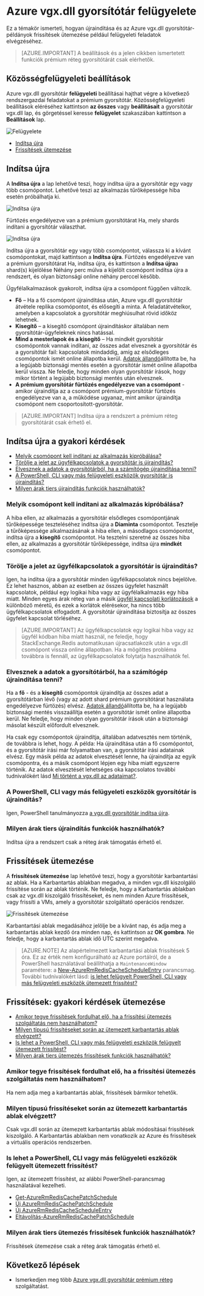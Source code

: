 <properties 
    pageTitle="Azure vgx.dll gyorsítótár felügyelete |} Microsoft Azure"
    description="Megtudhatja, hogy miként Azure vgx.dll gyorsítótár újraindítása és az ütemezett frissítést például felügyeleti feladatok végrehajtása"
    services="redis-cache"
    documentationCenter="na"
    authors="steved0x"
    manager="douge"
    editor="tysonn" />
<tags 
    ms.service="cache"
    ms.devlang="na"
    ms.topic="article"
    ms.tgt_pltfrm="cache-redis"
    ms.workload="tbd"
    ms.date="09/27/2016"
    ms.author="sdanie" />

# <a name="how-to-administer-azure-redis-cache"></a>Azure vgx.dll gyorsítótár felügyelete

Ez a témakör ismerteti, hogyan újraindítása és az Azure vgx.dll gyorsítótár-példányok frissítések ütemezése például felügyeleti feladatok elvégzéséhez.

>[AZURE.IMPORTANT] A beállítások és a jelen cikkben ismertetett funkciók prémium réteg gyorsítótárát csak elérhetők.


## <a name="administration-settings"></a>Közösségfelügyeleti beállítások

Azure vgx.dll gyorsítótár **felügyeleti** beállításai hajthat végre a következő rendszergazdai feladatokat a prémium gyorsítótár. Közösségfelügyeleti beállítások eléréséhez kattintson **az összes** vagy **beállításait** a gyorsítótár vgx.dll lap, és görgetéssel keresse **felügyelet** szakaszában kattintson a **Beállítások** lap.

![Felügyelete](./media/cache-administration/redis-cache-administration.png)

-   [Indítsa újra](#reboot)
-   [Frissítések ütemezése](#schedule-updates)

## <a name="reboot"></a>Indítsa újra

A **Indítsa újra** a lap lehetővé teszi, hogy indítsa újra a gyorsítótár egy vagy több csomópontot. Lehetővé teszi az alkalmazás tűrőképessége hiba esetén próbálhatja ki.

![Indítsa újra](./media/cache-administration/redis-cache-reboot.png)

Fürtözés engedélyezve van a prémium gyorsítótárat Ha, mely shards indítani a gyorsítótár választhat.

![Indítsa újra](./media/cache-administration/redis-cache-reboot-cluster.png)

Indítsa újra a gyorsítótár egy vagy több csomópontot, válassza ki a kívánt csomópontokat, majd kattintson a **Indítsa újra**. Fürtözés engedélyezve van a prémium gyorsítótárat Ha, indítsa újra, és kattintson a **Indítsa újra**a shard(s) kijelölése Néhány perc múlva a kijelölt csomópont indítsa újra a rendszert, és olyan biztonsági online néhány perccel később.

Ügyfélalkalmazások gyakorolt, indítsa újra a csomópont függően változik.

-   **Fő** – Ha a fő csomópont újraindítása után, Azure vgx.dll gyorsítótár átvétele replika csomópontot, és elősegíti a minta. A feladatátvételkor, amelyben a kapcsolatok a gyorsítótár meghiúsulhat rövid időköz lehetnek.
-   **Kisegítő** – a kisegítő csomópont újraindításkor általában nem gyorsítótár-ügyfeleknek nincs hatással.
-   **Mind a mesterlapok és a kisegítő** – Ha mindkét gyorsítótár csomópontok vannak indítani, az összes adat elvesznek a gyorsítótár és a gyorsítótár fail: kapcsolatok mindaddig, amíg az elsődleges csomópontok ismét online állapotba kerül. [Adatok állandó](cache-how-to-premium-persistence.md)állította be, ha a legújabb biztonsági mentés esetén a gyorsítótár ismét online állapotba kerül vissza. Ne feledje, hogy minden olyan gyorsítótár írások, hogy mikor történt a legújabb biztonsági mentés után elvesznek.
-   **A prémium gyorsítótár fürtözés engedélyezve van a csomópont** - amikor újraindítja az a csomópont prémium-gyorsítótár fürtözés engedélyezve van a, a működése ugyanaz, mint amikor újraindítja csomópont nem csoportosított-gyorsítótár.


>[AZURE.IMPORTANT] Indítsa újra a rendszert a prémium réteg gyorsítótárát csak érhető el.

## <a name="reboot-faq"></a>Indítsa újra a gyakori kérdések

-   [Melyik csomópont kell indítani az alkalmazás kipróbálása?](#which-node-should-i-reboot-to-test-my-application)
-   [Törölje a jelet az ügyfélkapcsolatok a gyorsítótár is újraindítás?](#can-i-reboot-the-cache-to-clear-client-connections)
-   [Elvesznek a adatok a gyorsítótárból, ha a számítógép újraindítása tenni?](#will-i-lose-data-from-my-cache-if-i-do-a-reboot)
-   [A PowerShell, CLI vagy más felügyeleti eszközök gyorsítótár is újraindítás?](#can-i-reboot-my-cache-using-powershell-cli-or-other-management-tools)
-   [Milyen árak tiers újraindítás funkciók használhatók?](#what-pricing-tiers-can-use-the-reboot-functionality)


### <a name="which-node-should-i-reboot-to-test-my-application"></a>Melyik csomópont kell indítani az alkalmazás kipróbálása?

A hiba ellen, az alkalmazás a gyorsítótár elsődleges csomópontjának tűrőképessége teszteléséhez indítsa újra a **Diaminta** csomópontot. Tesztelje a tűrőképessége alkalmazásának a hiba ellen, a másodlagos csomópontot, indítsa újra a **kisegítő** csomópontot. Ha tesztelni szeretné az összes hiba ellen, az alkalmazás a gyorsítótár tűrőképessége, indítsa újra **mindkét** csomópontot.

### <a name="can-i-reboot-the-cache-to-clear-client-connections"></a>Törölje a jelet az ügyfélkapcsolatok a gyorsítótár is újraindítás?

Igen, ha indítsa újra a gyorsítótár minden ügyfélkapcsolatok nincs bejelölve. Ez lehet hasznos, abban az esetben az összes ügyfelet használt kapcsolatok, például egy logikai hiba vagy az ügyfélalkalmazás egy hiba miatt. Minden egyes árak réteg van a másik [ügyfél kapcsolati korlátozások](cache-configure.md#default-redis-server-configuration) a különböző méretű, és ezek a korlátok elérésekor, ha nincs több ügyfélkapcsolatok elfogadott. A gyorsítótár újraindítása biztosítja az összes ügyfelet kapcsolat törléséhez.

>[AZURE.IMPORTANT] Az ügyfélkapcsolatok egy logikai hiba vagy az ügyfél kódban hiba miatt használ, ne feledje, hogy StackExchange.Redis automatikusan újracsatlakozik után a vgx.dll csomópont vissza online állapotban. Ha a mögöttes probléma továbbra is fennáll, az ügyfélkapcsolatok folytatja használhatók fel.

### <a name="will-i-lose-data-from-my-cache-if-i-do-a-reboot"></a>Elvesznek a adatok a gyorsítótárból, ha a számítógép újraindítása tenni?

Ha a **fő** - és a **kisegítő** csomópontok újraindítja az összes adat a gyorsítótárban lévő (vagy az adott shard prémium gyorsítótárat használata engedélyezve fürtözés) elvész. [Adatok állandó](cache-how-to-premium-persistence.md)állította be, ha a legújabb biztonsági mentés visszaállítja esetén a gyorsítótár ismét online állapotba kerül. Ne feledje, hogy minden olyan gyorsítótár írások után a biztonsági másolat készült előfordult elvesznek.

Ha csak egy csomópontok újraindítja, általában adatvesztés nem történik, de továbbra is lehet, hogy. A példa: Ha újraindítása után a fő csomópontot, és a gyorsítótár írási már folyamatban van, a gyorsítótár írási adatainak elvész. Egy másik példa az adatok elvesztését lenne, ha újraindítja az egyik csomópontra, és a másik csomópont lépjen egy hiba miatt egyszerre történik. Az adatok elvesztését lehetséges oka kapcsolatos további tudnivalókért lásd [Mi történt a vgx.dll az adataimat?](https://gist.github.com/JonCole/b6354d92a2d51c141490f10142884ea4#file-whathappenedtomydatainredis-md).

### <a name="can-i-reboot-my-cache-using-powershell-cli-or-other-management-tools"></a>A PowerShell, CLI vagy más felügyeleti eszközök gyorsítótár is újraindítás?

Igen, PowerShell tanulmányozza [a vgx.dll gyorsítótár indítsa újra](cache-howto-manage-redis-cache-powershell.md#to-reboot-a-redis-cache).

### <a name="what-pricing-tiers-can-use-the-reboot-functionality"></a>Milyen árak tiers újraindítás funkciók használhatók?

Indítsa újra a rendszert csak a réteg árak támogatás érhető el.

## <a name="schedule-updates"></a>Frissítések ütemezése

A **frissítések ütemezése** lap lehetővé teszi, hogy a gyorsítótár karbantartási az ablak. Ha a Karbantartás ablakban megadva, a minden vgx.dll kiszolgáló frissítése során az ablak történik. Ne feledje, hogy a Karbantartás ablakban csak az vgx.dll kiszolgáló frissítéseket, és nem minden Azure frissítések, vagy frissíti a VMs, amely a gyorsítótár szolgáltató operációs rendszer.

![Frissítések ütemezése](./media/cache-administration/redis-schedule-updates.png)

Karbantartási ablak megadásához jelölje be a kívánt nap, és adja meg a karbantartás ablak kezdő óra minden nap, és kattintson az **OK gombra**. Ne feledje, hogy a karbantartás ablak idő UTC szerint megadva. 

>[AZURE.NOTE] Az alapértelmezett karbantartási ablak frissítések 5 óra. Ez az érték nem konfigurálható az Azure portálról, de a PowerShell használatával beállíthatja a `MaintenanceWindow` paramétere: a [New-AzureRmRedisCacheScheduleEntry](https://msdn.microsoft.com/library/azure/mt763833.aspx) parancsmag. További tudnivalókért lásd: [is lehet felügyelt PowerShell, CLI vagy más felügyeleti eszközök ütemezett frissítést?](#can-i-managed-scheduled-updates-using-powershell-cli-or-other-management-tools)

## <a name="schedule-updates-faq"></a>Frissítések: gyakori kérdések ütemezése

-   [Amikor tegye frissítések fordulhat elő, ha a frissítési ütemezés szolgáltatás nem használhatom?](#when-do-updates-occur-if-i-dont-use-the-schedule-updates-feature)
-   [Milyen típusú frissítéseket során az ütemezett karbantartás ablak elvégzett?](#what-type-of-updates-are-made-during-the-scheduled-maintenance-window)
-   [Is lehet a PowerShell, CLI vagy más felügyeleti eszközök felügyelt ütemezett frissítést?](#can-i-managed-scheduled-updates-using-powershell-cli-or-other-management-tools)
-   [Milyen árak tiers ütemezés frissítések funkciók használhatók?](#what-pricing-tiers-can-use-the-schedule-updates-functionality)

### <a name="when-do-updates-occur-if-i-dont-use-the-schedule-updates-feature"></a>Amikor tegye frissítések fordulhat elő, ha a frissítési ütemezés szolgáltatás nem használhatom?

Ha nem adja meg a karbantartás ablak, frissítések bármikor tehetők.

### <a name="what-type-of-updates-are-made-during-the-scheduled-maintenance-window"></a>Milyen típusú frissítéseket során az ütemezett karbantartás ablak elvégzett?

Csak vgx.dll során az ütemezett karbantartás ablak módosításai frissítések kiszolgáló. A Karbantartás ablakban nem vonatkozik az Azure és frissítések a virtuális operációs rendszerben.

### <a name="can-i-managed-scheduled-updates-using-powershell-cli-or-other-management-tools"></a>Is lehet a PowerShell, CLI vagy más felügyeleti eszközök felügyelt ütemezett frissítést?

Igen, az ütemezett frissítést, az alábbi PowerShell-parancsmag használatával kezelheti.

-   [Get-AzureRmRedisCachePatchSchedule](https://msdn.microsoft.com/library/azure/mt763835.aspx)
-   [Új AzureRmRedisCachePatchSchedule](https://msdn.microsoft.com/library/azure/mt763834.aspx)
-   [Új AzureRmRedisCacheScheduleEntry](https://msdn.microsoft.com/library/azure/mt763833.aspx)
-   [Eltávolítás-AzureRmRedisCachePatchSchedule](https://msdn.microsoft.com/library/azure/mt763837.aspx)

### <a name="what-pricing-tiers-can-use-the-schedule-updates-functionality"></a>Milyen árak tiers ütemezés frissítések funkciók használhatók?

Frissítések ütemezése csak a réteg árak támogatás érhető el.

## <a name="next-steps"></a>Következő lépések

-   Ismerkedjen meg több [Azure vgx.dll gyorsítótár prémium réteg](cache-premium-tier-intro.md) szolgáltatást.





